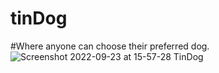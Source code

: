 # tinDog
#Where anyone can choose their preferred dog.
![Screenshot 2022-09-23 at 15-57-28 TinDog](https://user-images.githubusercontent.com/98844351/191936986-36692794-ab15-4c17-b1ae-6be4076e9071.png)
